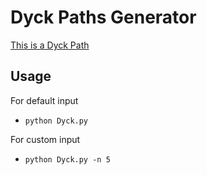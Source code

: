# Dyck Paths Generator

[This is a Dyck Path](http://mathworld.wolfram.com/DyckPath.html)

## Usage
For default input
- `python Dyck.py`

For custom input
- `python Dyck.py -n 5`
